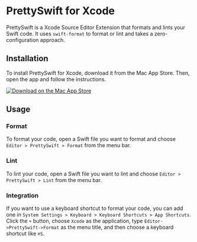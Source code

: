 # PrettySwift for Xcode

PrettySwift is a Xcode Source Editor Extension that formats and lints your Swift code. It uses `swift-format` to format or lint and takes a zero-configuration approach.

## Installation

To install PrettySwift for Xcode, download it from the Mac App Store. Then, open the app and follow the instructions.

[![Download on the Mac App Store](https://developer.apple.com/assets/elements/icons/download-on-the-mac-app-store/download-on-the-mac-app-store.svg)](https://apps.apple.com/us/app/prettyswift-for-xcode/id6465455455)

## Usage

### Format

To format your code, open a Swift file you want to format and choose `Editor > PrettySwift > Format` from the menu bar.

### Lint

To lint your code, open a Swift file you want to lint and choose `Editor > PrettySwift > Lint` from the menu bar.

### Integration

If you want to use a keyboard shortcut to format your code, you can add one in `System Settings > Keyboard > Keyboard Shortcuts > App Shortcuts`. Click the `+` button, choose `Xcode` as the application, type `Editor->PrettySwift->Format` as the menu title, and then choose a keyboard shortcut like `⌘S`.
